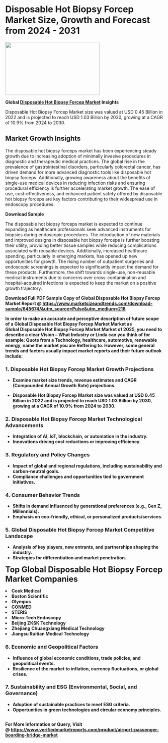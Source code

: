 <H1>Disposable Hot Biopsy Forcep Market Size, Growth and Forecast from 2024 - 2031</H1><img class="aligncenter size-medium wp-image-584254" src="https://thirdeyenews.in/wp-content/uploads/2024/09/Global-Market-Research-300x168.jpeg" alt="" width="300" height="168" /><p><strong>Global&nbsp;<a href="https://www.marketsizeandtrends.com/download-sample/645674/&amp;utm_source=Pulse&amp;utm_medium=218">Disposable Hot Biopsy Forcep Market</a> Insights</strong></p><p>Disposable Hot Biopsy Forcep Market size was valued at USD 0.45 Billion in 2022 and is projected to reach USD 1.03 Billion by 2030, growing at a CAGR of 10.9% from 2024 to 2030.</p><p><h2>Market Growth Insights</h2> <p>The disposable hot biopsy forceps market has been experiencing steady growth due to increasing adoption of minimally invasive procedures in diagnostic and therapeutic medical practices. The global rise in the prevalence of gastrointestinal disorders, particularly colorectal cancer, has driven demand for more advanced diagnostic tools like disposable hot biopsy forceps. Additionally, growing awareness about the benefits of single-use medical devices in reducing infection risks and ensuring procedural efficiency is further accelerating market growth. The ease of use, cost-effectiveness, and enhanced patient safety offered by disposable hot biopsy forceps are key factors contributing to their widespread use in endoscopy procedures.</p> <p><strong>Download Sample</strong></p> <p>The disposable hot biopsy forceps market is expected to continue expanding as healthcare professionals seek advanced instruments for biopsies during endoscopic procedures. The introduction of new materials and improved designs in disposable hot biopsy forceps is further boosting their utility, providing better tissue samples while reducing complications associated with reusable devices. Additionally, increased healthcare spending, particularly in emerging markets, has opened up new opportunities for growth. The rising number of outpatient surgeries and endoscopic screenings is expected to significantly impact the demand for these products. Furthermore, the shift towards single-use, non-reusable medical instruments due to concerns over cross-contamination and hospital-acquired infections is expected to keep the market on a positive growth trajectory. <p><strong></p><p><span class=""><strong>Download Full PDF Sample Copy of Global Disposable Hot Biopsy Forcep Market Report</strong> @ <a href="https://www.marketsizeandtrends.com/download-sample/645674/&amp;utm_source=Pulse&amp;utm_medium=218" target="_blank">https://www.marketsizeandtrends.com/download-sample/645674/&amp;utm_source=Pulse&amp;utm_medium=218</a></span></p><p>In order to make an accurate and perceptive description of future scope of a Global&nbsp;Disposable Hot Biopsy Forcep Market Market as Global&nbsp;Disposable Hot Biopsy Forcep Market Market of 2025, you need to describe a clear Vision &ndash; What Industry or Linda can you think of for example: Quote from a Technology, healthcare, automotive, renewable energy, name the market you are Reffering to. However, some general trends and factors usually impact market reports and their future outlook include:</p><h3>1.&nbsp;<strong>Disposable Hot Biopsy Forcep Market Growth Projections</strong></h3><ul><li>Examine market size trends, revenue estimates and CAGR (Compounded Annual Growth Rate) projections.</li><li><p>Disposable Hot Biopsy Forcep Market size was valued at USD 0.45 Billion in 2022 and is projected to reach USD 1.03 Billion by 2030, growing at a CAGR of 10.9% from 2024 to 2030.</p></li></ul><h3>2.&nbsp;<strong>Disposable Hot Biopsy Forcep Market Technological Advancements</strong></h3><ul><li>Integration of AI, IoT, blockchain, or automation in the industry.</li><li>Innovations driving cost reductions or improving efficiency.</li></ul><h3>3.&nbsp;<strong>Regulatory and Policy Changes</strong></h3><ul><li>Impact of global and regional regulations, including sustainability and carbon-neutral goals.</li><li>Compliance challenges and opportunities tied to government initiatives.</li></ul><h3>4.&nbsp;<strong>Consumer Behavior Trends</strong></h3><ul><li>Shifts in demand influenced by generational preferences (e.g., Gen Z, Millennials).</li><li>Emphasis on eco-friendly, ethical, or personalized products/services.</li></ul><h3>5.&nbsp;<strong>Global Disposable Hot Biopsy Forcep Market Competitive Landscape</strong></h3><ul><li>Analysis of key players, new entrants, and partnerships shaping the industry.</li><li>Strategies for differentiation and market penetration.</li></ul><p data-pm-slice="1 1 []"><span style="color: inherit; font-family: inherit; font-size: 25px;">Top Global Disposable Hot Biopsy Forcep Market Companies</span></p><div class="" data-test-id=""><p><li>Cook Medical</li><li> Boston Scientific</li><li> Olympus</li><li> CONMED</li><li> STERIS</li><li> Micro-Tech Endoscopy</li><li> Beijing ZKSK Technology</li><li> Zhejiang Chuangxiang Medical Technology</li><li> Jiangsu Ruitian Medical Technology</li></p></div><h3>6.&nbsp;<strong>Economic and Geopolitical Factors</strong></h3><ul><li>Influence of global economic conditions, trade policies, and geopolitical events.</li><li>Resilience of the market to inflation, currency fluctuations, or global crises.</li></ul><h3>7.&nbsp;<strong>Sustainability and ESG (Environmental, Social, and Governance)</strong></h3><ul><li>Adoption of sustainable practices to meet ESG criteria.</li><li>Opportunities in green technologies and circular economy principles.</li></ul><h2><strong style="font-size: 14px;">For More Information or Query, Visit @&nbsp;</strong><a style="background-color: #ffffff; font-size: 14px;" href="https://www.marketsizeandtrends.com/report/disposable-hot-biopsy-forcep-market/" target="_blank">https://www.verifiedmarketreports.com/product/airport-passenger-boarding-bridge-market</a></h2>
